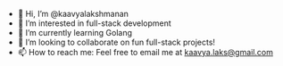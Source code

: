 - 👋 Hi, I’m @kaavyalakshmanan
- 👀 I’m interested in full-stack development
- 🌱 I’m currently learning Golang
- 💞️ I’m looking to collaborate on fun full-stack projects!
- 📫 How to reach me: Feel free to email me at kaavya.laks@gmail.com

<!---
kaavyalakshmanan/kaavyalakshmanan is a ✨ special ✨ repository because its `README.md` (this file) appears on your GitHub profile.
You can click the Preview link to take a look at your changes.
--->
